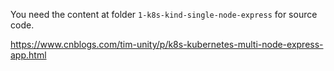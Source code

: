 You need the content at folder `1-k8s-kind-single-node-express` for source code.


https://www.cnblogs.com/tim-unity/p/k8s-kubernetes-multi-node-express-app.html
